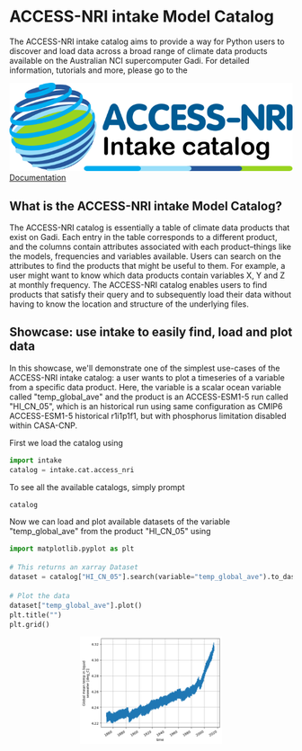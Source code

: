 # ACCESS-NRI intake Model Catalog

The ACCESS-NRI intake catalog aims to provide a way for Python users to discover and load data across a broad range of climate data products available on the Australian NCI supercomputer Gadi. For detailed information, tutorials and more, please go to the
<div class="card-container">
    <a href="https://access-nri-intake-catalog.readthedocs.io/en/latest/index.html" class="vertical-card aspect-ratio2to1" target="_blank">
        <div class="vertical-card-image-container">
            <img src="../../assets/model_evaluation/accessnri_intake.png" alt="ACCESS-NRI intake catalog documentation" class="img-contain"></img>
        </div>
        <div class="vertical-card-text-container bold ">Documentation</div>
    </a>
</div>

## What is the ACCESS-NRI intake Model Catalog?

The ACCESS-NRI catalog is essentially a table of climate data products that exist on Gadi. Each entry in the table corresponds to a different product, and the columns contain attributes associated with each product–things like the models, frequencies and variables available. Users can search on the attributes to find the products that might be useful to them. For example, a user might want to know which data products contain variables X, Y and Z at monthly frequency. The ACCESS-NRI catalog enables users to find products that satisfy their query and to subsequently load their data without having to know the location and structure of the underlying files.

## Showcase: use intake to easily find, load and plot data

In this showcase, we'll demonstrate one of the simplest use-cases of the ACCESS-NRI intake catalog: a user wants to plot a timeseries of a variable from a specific data product. Here, the variable is a scalar ocean variable called "temp_global_ave" and the product is an ACCESS-ESM1-5 run called "HI_CN_05", which is an historical run using same configuration as CMIP6 ACCESS-ESM1-5 historical r1i1p1f1, but with phosphorus limitation disabled within CASA-CNP.

First we load the catalog using

```python
import intake
catalog = intake.cat.access_nri
```

To see all the available catalogs, simply prompt
```
catalog
```

Now we can load and plot available datasets of the variable "temp_global_ave" from the product "HI_CN_05" using

```python
import matplotlib.pyplot as plt

# This returns an xarray Dataset
dataset = catalog["HI_CN_05"].search(variable="temp_global_ave").to_dask()

# Plot the data
dataset["temp_global_ave"].plot()
plt.title("")
plt.grid()
```

<div style="text-align: center;">
    <img src="../../assets/model_evaluation/intake_example.png" alt="Plot af timeseries of global average temperatures" width="50%"/>
</div>
